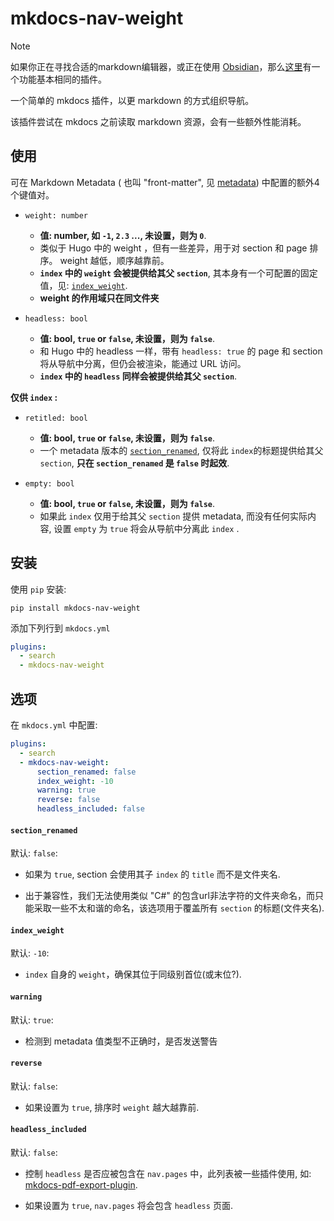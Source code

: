 # mkdocs-nav-weight

> [!NOTE]
>
> 如果你正在寻找合适的markdown编辑器，或正在使用 [Obsidian](https://obsidian.md/)，那么[这里](https://github.com/shu307/obsidian-nav-weight)有一个功能基本相同的插件。


一个简单的 mkdocs 插件，以更 markdown 的方式组织导航。

该插件尝试在 mkdocs 之前读取 markdown 资源，会有一些额外性能消耗。

## 使用

可在 Markdown Metadata ( 也叫 "front-matter", 见 [metadata](https://www.mkdocs.org/user-guide/writing-your-docs/#meta-data)) 中配置的额外4个键值对。

- `weight: number`
    - **值: number, 如 `-1`, `2.3` ..., 未设置，则为 `0`**.
    - 类似于 Hugo 中的 weight ，但有一些差异，用于对 section 和 page 排序。  weight 越低，顺序越靠前。
    - **`index` 中的 `weight` 会被提供给其父 `section`**, 其本身有一个可配置的固定值，见: [`index_weight`](#index_weight).
    - **weight 的作用域只在同文件夹**

- `headless: bool`
    - **值: bool, `true` or `false`, 未设置，则为 `false`**.
    - 和 Hugo 中的 headless 一样，带有 `headless: true` 的 page 和 section 将从导航中分离，但仍会被渲染，能通过 URL 访问。
    - **`index` 中的 `headless` 同样会被提供给其父 `section`**.

**仅供 `index` :**

- `retitled: bool`
    - **值: bool, `true` or `false`, 未设置，则为 `false`**.
    - 一个 metadata 版本的 [`section_renamed`](#section_renamed), 仅将此 `index`的标题提供给其父 `section`, **只在 `section_renamed` 是 `false` 时起效**.

- `empty: bool`
    - **值: bool, `true` or `false`, 未设置，则为 `false`**.
    - 如果此 `index` 仅用于给其父 `section` 提供 metadata, 而没有任何实际内容, 设置 `empty` 为 `true` 将会从导航中分离此 `index` .

## 安装

使用 `pip` 安装:


```shell
pip install mkdocs-nav-weight
```

添加下列行到 `mkdocs.yml`

```yaml
plugins:
  - search
  - mkdocs-nav-weight
```

## 选项

在 `mkdocs.yml` 中配置:

```yaml
plugins:
  - search
  - mkdocs-nav-weight:
      section_renamed: false
      index_weight: -10
      warning: true
      reverse: false
      headless_included: false
```

#### `section_renamed`

默认: `false`:

- 如果为 `true`, section 会使用其子 `index` 的 `title` 而不是文件夹名. 

- 出于兼容性，我们无法使用类似 "C#" 的包含url非法字符的文件夹命名，而只能采取一些不太和谐的命名，该选项用于覆盖所有 `section` 的标题(文件夹名).

#### `index_weight`

默认: `-10`:

- `index` 自身的 `weight`，确保其位于同级别首位(或末位?).

#### `warning`

默认: `true`:

- 检测到 metadata 值类型不正确时，是否发送警告

#### `reverse`

默认: `false`:

- 如果设置为 `true`, 排序时 `weight` 越大越靠前.

#### `headless_included`

默认: `false`:

- 控制 `headless` 是否应被包含在 `nav.pages` 中，此列表被一些插件使用, 如: [mkdocs-pdf-export-plugin](https://github.com/zhaoterryy/mkdocs-pdf-export-plugin).

- 如果设置为 `true`,  `nav.pages` 将会包含 `headless` 页面.